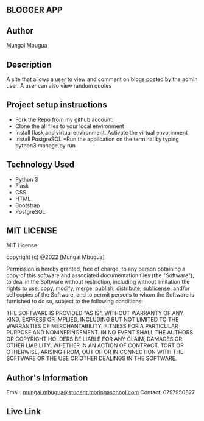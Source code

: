 ## BLOGGER APP

## Author
Mungai Mbugua

## Description
A site that allows a user to view and comment on blogs posted by the admin user. A user can also view random quotes

## Project setup instructions
* Fork the Repo from my github account:
* Clone the all files to your local environment
* Install flask and virtual environment. Activate the virtual envorinment
* Install PostgreSQL
*Run the application on the terminal by typing python3 manage.py run


## Technology Used
* Python 3
* Flask
* CSS
* HTML
* Bootstrap
* PostgreSQL

## MIT LICENSE
MIT License

copyright (c) @2022 [Mungai Mbugua]

Permission is hereby granted, free of charge, to any person obtaining a copy
of this software and associated documentation files (the "Software"), to deal
in the Software without restriction, including without limitation the rights
to use, copy, modify, merge, publish, distribute, sublicense, and/or sell
copies of the Software, and to permit persons to whom the Software is
furnished to do so, subject to the following conditions:


THE SOFTWARE IS PROVIDED "AS IS", WITHOUT WARRANTY OF ANY KIND, EXPRESS OR
IMPLIED, INCLUDING BUT NOT LIMITED TO THE WARRANTIES OF MERCHANTABILITY,
FITNESS FOR A PARTICULAR PURPOSE AND NONINFRINGEMENT. IN NO EVENT SHALL THE
AUTHORS OR COPYRIGHT HOLDERS BE LIABLE FOR ANY CLAIM, DAMAGES OR OTHER
LIABILITY, WHETHER IN AN ACTION OF CONTRACT, TORT OR OTHERWISE, ARISING FROM,
OUT OF OR IN CONNECTION WITH THE SOFTWARE OR THE USE OR OTHER DEALINGS IN THE
SOFTWARE.

## Author's Information
Email: mungai.mbugua@student.moringaschool.com
Contact: 0797950827

## Live Link
